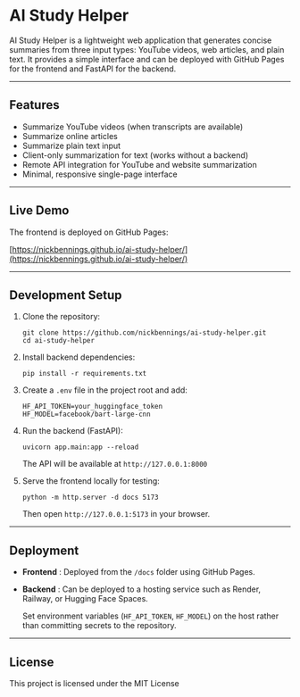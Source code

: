 # AI Study Helper

AI Study Helper is a lightweight web application that generates concise summaries from three input types: YouTube videos, web articles, and plain text. It provides a simple interface and can be deployed with GitHub Pages for the frontend and FastAPI for the backend.

---

## Features

* Summarize YouTube videos (when transcripts are available)
* Summarize online articles
* Summarize plain text input
* Client-only summarization for text (works without a backend)
* Remote API integration for YouTube and website summarization
* Minimal, responsive single-page interface

---

## Live Demo

The frontend is deployed on GitHub Pages:

[https://nickbennings.github.io/ai-study-helper/](https://nickbennings.github.io/ai-study-helper/)

---

## Development Setup

1. Clone the repository:

   <pre class="overflow-visible!" data-start="982" data-end="1083"><div class="contain-inline-size rounded-2xl relative bg-token-sidebar-surface-primary"><div class="sticky top-9"><div class="absolute end-0 bottom-0 flex h-9 items-center pe-2"><div class="bg-token-bg-elevated-secondary text-token-text-secondary flex items-center gap-4 rounded-sm px-2 font-sans text-xs"><span class="" data-state="closed"></span></div></div></div><div class="overflow-y-auto p-4" dir="ltr"><code class="whitespace-pre! language-bash"><span><span>git </span><span>clone</span><span> https://github.com/nickbennings/ai-study-helper.git
   </span><span>cd</span><span> ai-study-helper
   </span></span></code></div></div></pre>
2. Install backend dependencies:

   <pre class="overflow-visible!" data-start="1121" data-end="1170"><div class="contain-inline-size rounded-2xl relative bg-token-sidebar-surface-primary"><div class="sticky top-9"><div class="absolute end-0 bottom-0 flex h-9 items-center pe-2"><div class="bg-token-bg-elevated-secondary text-token-text-secondary flex items-center gap-4 rounded-sm px-2 font-sans text-xs"><span class="" data-state="closed"></span></div></div></div><div class="overflow-y-auto p-4" dir="ltr"><code class="whitespace-pre! language-bash"><span><span>pip install -r requirements.txt
   </span></span></code></div></div></pre>
3. Create a `.env` file in the project root and add:

   <pre class="overflow-visible!" data-start="1228" data-end="1316"><div class="contain-inline-size rounded-2xl relative bg-token-sidebar-surface-primary"><div class="sticky top-9"><div class="absolute end-0 bottom-0 flex h-9 items-center pe-2"><div class="bg-token-bg-elevated-secondary text-token-text-secondary flex items-center gap-4 rounded-sm px-2 font-sans text-xs"><span class="" data-state="closed"></span></div></div></div><div class="overflow-y-auto p-4" dir="ltr"><code class="whitespace-pre! language-ini"><span><span>HF_API_TOKEN</span><span>=your_huggingface_token
   </span><span>HF_MODEL</span><span>=facebook/bart-large-cnn
   </span></span></code></div></div></pre>
4. Run the backend (FastAPI):

   <pre class="overflow-visible!" data-start="1351" data-end="1398"><div class="contain-inline-size rounded-2xl relative bg-token-sidebar-surface-primary"><div class="sticky top-9"><div class="absolute end-0 bottom-0 flex h-9 items-center pe-2"><div class="bg-token-bg-elevated-secondary text-token-text-secondary flex items-center gap-4 rounded-sm px-2 font-sans text-xs"><span class="" data-state="closed"></span></div></div></div><div class="overflow-y-auto p-4" dir="ltr"><code class="whitespace-pre! language-bash"><span><span>uvicorn app.main:app --reload
   </span></span></code></div></div></pre>

   The API will be available at `http://127.0.0.1:8000`
5. Serve the frontend locally for testing:

   <pre class="overflow-visible!" data-start="1502" data-end="1554"><div class="contain-inline-size rounded-2xl relative bg-token-sidebar-surface-primary"><div class="sticky top-9"><div class="absolute end-0 bottom-0 flex h-9 items-center pe-2"><div class="bg-token-bg-elevated-secondary text-token-text-secondary flex items-center gap-4 rounded-sm px-2 font-sans text-xs"><span class="" data-state="closed"></span></div></div></div><div class="overflow-y-auto p-4" dir="ltr"><code class="whitespace-pre! language-bash"><span><span>python -m http.server -d docs 5173
   </span></span></code></div></div></pre>

   Then open `http://127.0.0.1:5173` in your browser.

---

## Deployment

* **Frontend** : Deployed from the `/docs` folder using GitHub Pages.
* **Backend** : Can be deployed to a hosting service such as Render, Railway, or Hugging Face Spaces.

  Set environment variables (`HF_API_TOKEN`, `HF_MODEL`) on the host rather than committing secrets to the repository.

---

## License

This project is licensed under the MIT License
